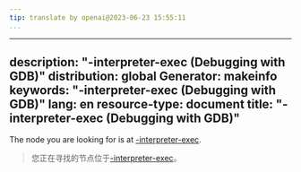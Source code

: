 ```yaml
---
tip: translate by openai@2023-06-23 15:55:11
...
```

---
description: "-interpreter-exec (Debugging with GDB)"
distribution: global
Generator: makeinfo
keywords: "-interpreter-exec (Debugging with GDB)"
lang: en
resource-type: document
title: "-interpreter-exec (Debugging with GDB)"
-----------------------------------------------

The node you are looking for is at [-interpreter-exec](GDB_002fMI-Miscellaneous-Commands.html#g_t_002dinterpreter_002dexec).

> 您正在寻找的节点位于[-interpreter-exec](GDB_002fMI-Miscellaneous-Commands.html#g_t_002dinterpreter_002dexec)。
